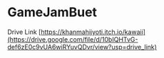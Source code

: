 # GameJamBuet
Drive Link
[https://khanmahijyoti.itch.io/kawaii](https://drive.google.com/file/d/10bIQHTvG-def6zE0c9vUA6wiRYuvQDvr/view?usp=drive_link)
